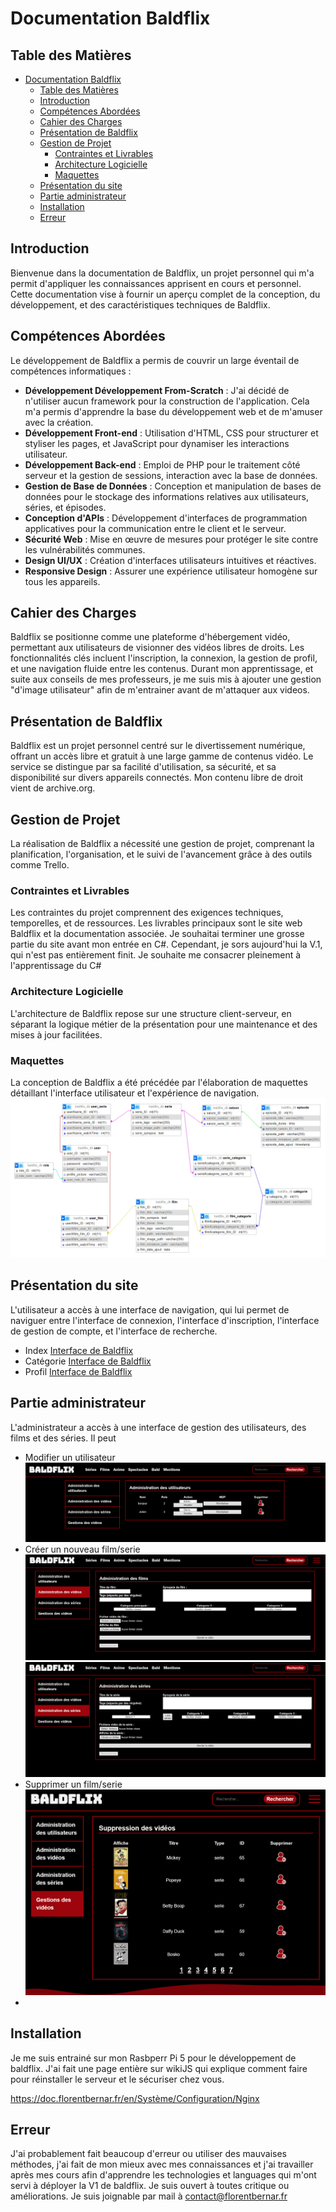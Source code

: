 # Documentation Baldflix

## Table des Matières

- [Documentation Baldflix](#documentation-baldflix)
  - [Table des Matières](#table-des-matières)
  - [Introduction](#introduction)
  - [Compétences Abordées](#compétences-abordées)
  - [Cahier des Charges](#cahier-des-charges)
  - [Présentation de Baldflix](#présentation-de-baldflix)
  - [Gestion de Projet](#gestion-de-projet)
    - [Contraintes et Livrables](#contraintes-et-livrables)
    - [Architecture Logicielle](#architecture-logicielle)
    - [Maquettes](#maquettes)
  - [Présentation du site](#présentation-du-site)
  - [Partie administrateur](#partie-administrateur)
  - [Installation](#installation)
  - [Erreur](#erreur)
    
## Introduction

Bienvenue dans la documentation de Baldflix, un projet personnel qui m'a permit d'appliquer les connaissances apprisent en cours et personnel. Cette documentation vise à fournir un aperçu complet de la conception, du développement, et des caractéristiques techniques de Baldflix. 
## Compétences Abordées

Le développement de Baldflix a permis de couvrir un large éventail de compétences informatiques :

- **Développement Développement From-Scratch** : J'ai décidé de n'utiliser aucun framework pour la construction de l'application. Cela m'a permis d'apprendre la base du développement web et de m'amuser avec la création.
- **Développement Front-end** : Utilisation d'HTML, CSS pour structurer et styliser les pages, et JavaScript pour dynamiser les interactions utilisateur.
- **Développement Back-end** : Emploi de PHP pour le traitement côté serveur et la gestion de sessions, interaction avec la base de données.
- **Gestion de Base de Données** : Conception et manipulation de bases de données pour le stockage des informations relatives aux utilisateurs, séries, et épisodes.
- **Conception d'APIs** : Développement d'interfaces de programmation applicatives pour la communication entre le client et le serveur.
- **Sécurité Web** : Mise en œuvre de mesures pour protéger le site contre les vulnérabilités communes.
- **Design UI/UX** : Création d'interfaces utilisateurs intuitives et réactives.
- **Responsive Design** : Assurer une expérience utilisateur homogène sur tous les appareils.

## Cahier des Charges

Baldflix se positionne comme une plateforme d'hébergement vidéo, permettant aux utilisateurs de visionner des vidéos libres de droits. Les fonctionnalités clés incluent l'inscription, la connexion, la gestion de profil, et une navigation fluide entre les contenus.
Durant mon apprentissage, et suite aux conseils de mes professeurs, je me suis mis à ajouter une gestion "d'image utilisateur" afin de m'entrainer avant de m'attaquer aux videos.

## Présentation de Baldflix

Baldflix est un projet personnel centré sur le divertissement numérique, offrant un accès libre et gratuit à une large gamme de contenus vidéo. Le service se distingue par sa facilité d'utilisation, sa sécurité, et sa disponibilité sur divers appareils connectés. Mon contenu libre de droit vient de archive.org.

## Gestion de Projet

La réalisation de Baldflix a nécessité une gestion de projet, comprenant la planification, l'organisation, et le suivi de l'avancement grâce à des outils comme Trello.

### Contraintes et Livrables

Les contraintes du projet comprennent des exigences techniques, temporelles, et de ressources. Les livrables principaux sont le site web Baldflix et la documentation associée. Je souhaitai terminer une grosse partie du site avant mon entrée en C#. Cependant, je sors aujourd'hui la V.1, qui n'est pas entièrement finit. Je souhaite me consacrer pleinement à l'apprentissage du C#

### Architecture Logicielle

L'architecture de Baldflix repose sur une structure client-serveur, en séparant la logique métier de la présentation pour une maintenance et des mises à jour facilitées.

### Maquettes

La conception de Baldflix a été précédée par l'élaboration de maquettes détaillant l'interface utilisateur et l'expérience de navigation.
![Interface de Baldflix](image/developpement/MPD%20Final.png "BDD Baldflix")

## Présentation du site
L'utilisateur a accès à une interface de navigation, qui lui permet de naviguer entre l'interface de connexion, l'interface d'inscription, l'interface de gestion de compte, et l'interface de recherche.
- Index [Interface de Baldflix](image/developpement/Index.png "Modification d'un utilisateur")
- Catégorie [Interface de Baldflix](image/developpement/Catégorie.png "Modification d'un utilisateur")
- Profil [Interface de Baldflix](image/developpement/Profile.png "Modification d'un utilisateur")

## Partie administrateur 
L'administrateur a accès à une interface de gestion des utilisateurs, des films et des séries. Il peut
- Modifier un utilisateur  ![Interface de Baldflix](image/developpement/Admin_user.png "Modification d'un utilisateur")
- Créer un nouveau film/serie ![Interface de Baldflix](image/developpement/Admin_video.png "ajout video") ![Interface de Baldflix](image/developpement/Admin_serie.png "Ajout serie")
- Supprimer un film/serie ![Interface de Baldflix](image/developpement/Admin_suppr.png "suppresion")
- 
## Installation

Je me suis entrainé sur mon Rasbperr Pi 5 pour le développement de baldflix. J'ai fait une page entière sur wikiJS qui explique comment faire pour réinstaller le serveur et le sécuriser chez vous. 

https://doc.florentbernar.fr/en/Système/Configuration/Nginx

## Erreur

J'ai probablement fait beaucoup d'erreur ou utiliser des mauvaises méthodes, j'ai fait de mon mieux avec mes connaissances et j'ai travailler après mes cours afin d'apprendre les technologies et languages qui m'ont servi à déployer la V1 de baldflix. Je suis ouvert à toutes critique ou améliorations. Je suis joignable par mail à contact@florentbernar.fr
